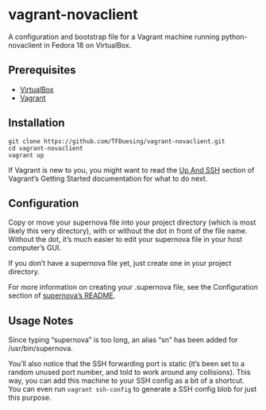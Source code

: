 vagrant-novaclient
==================

A configuration and bootstrap file for a Vagrant machine running python-novaclient in Fedora 18 on VirtualBox.


Prerequisites
-------------

* [VirtualBox](https://www.virtualbox.org)
* [Vagrant](http://www.vagrantup.com)


Installation
------------

	git clone https://github.com/TFDuesing/vagrant-novaclient.git
	cd vagrant-novaclient
	vagrant up

If Vagrant is new to you, you might want to read the [Up And SSH](http://docs.vagrantup.com/v2/getting-started/up.html) section of Vagrant’s Getting Started documentation for what to do next.


Configuration
-------------

Copy or move your supernova file into your project directory (which is most likely this very directory), with or without the dot in front of the file name.  Without the dot, it’s much easier to edit your supernova file in your host computer’s GUI.

If you don’t have a supernova file yet, just create one in your project directory.

For more information on creating your .supernova file, see the Configuration section of [supernova’s README](https://github.com/major/supernova/blob/master/README.md).


Usage Notes
-----------

Since typing “supernova” is too long, an alias “sn” has been added for /usr/bin/supernova.

You’ll also notice that the SSH forwarding port is static (it’s been set to a random unused port number, and told to work around any collisions).  This way, you can add this machine to your SSH config as a bit of a shortcut.  You can even run `vagrant ssh-config` to generate a SSH config blob for just this purpose.